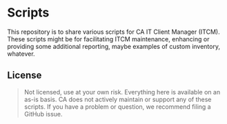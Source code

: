 # Scripts
This repository is to share various scripts for CA IT Client Manager (ITCM). These scripts might be for facilitating ITCM maintenance, enhancing or providing some additional reporting, maybe examples of custom inventory, whatever.

## License
> Not licensed, use at your own risk.  Everything here is available on an as-is basis.  CA does not actively maintain or support any of these scripts.  If you have a problem or question, we recommend filing a GitHub issue.
